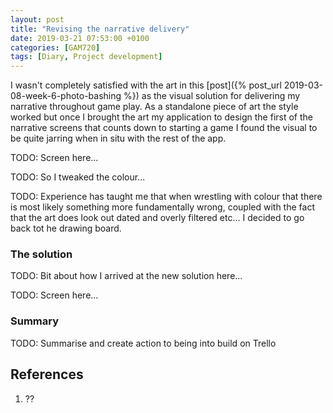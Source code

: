 ```yaml
---
layout: post
title: "Revising the narrative delivery"
date: 2019-03-21 07:53:00 +0100
categories: [GAM720]
tags: [Diary, Project development]
---
```


I wasn't completely satisfied with the art in this [post]({% post_url 2019-03-08-week-6-photo-bashing %}) as the visual solution for delivering my narrative throughout game play. As a standalone piece of art the style worked but once I brought the art my application to design the first of the narrative screens that counts down to starting a game I found the visual to be quite jarring when in situ with the rest of the app.

TODO: Screen here...

TODO: So I tweaked the colour...

TODO: Experience has taught me that when wrestling with colour that there is most likely something more fundamentally wrong, coupled with the fact that the art does look out dated and overly filtered etc... I decided to go back tot he drawing board.

### The solution

TODO: Bit about how I arrived at the new solution here...

TODO: Screen here...

### Summary

TODO: Summarise and create action to being into build on Trello

## References

1. ??
